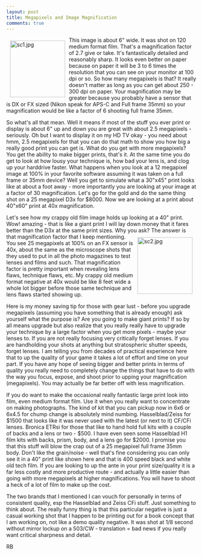 ```yaml
---
layout: post
title: Megapixels and Image Magnification
comments: true
---
```

<a rel="lightbox" href="/wp-content/uploads/2009/10/sc1.jpg"><img title="sc1.jpg" src="/wp-content/uploads/2009/10/.thumbs/.sc1.jpg" border="0" alt="sc1.jpg" hspace="10" vspace="10" width="146" height="150" align="left" /></a>This image is about 6" wide. It was shot on 120 medium format film. That's a magnification factor of 2.7 give or take. It's fantastically detailed and reasonably sharp. It looks even better on paper because on paper it will be 3 to 6 times the resolution that you can see on your monitor at 100 dpi or so. So how many megapixels is that? It really doesn't matter as long as you can get about 250 - 300 dpi on paper. Your magnification may be greater because you probably have a sensor that is DX or FX sized (Nikon speak for APS-C and Full frame 35mm) so your magnification would be like a factor of 6 shooting full frame 35mm.

So what's all that mean. Well it means if most of the stuff you ever print or display is about 6" up and down you are great with about 2.5 megapixels - seriously. Oh but I want to display it on my HD TV okay - you need about hmm, 2.5 megapixels for that you can do that math to show you how big a really good print you can get is. What do you get with more megapixels? You get the ability to make bigger prints, that's it. At the same time you do get to look at how lousy your technique is, how bad your lens is, and clog up your harddrive faster. What happens when you look at a 12 megapixel image at 100% in your favorite software assuming it was taken on a full frame or 35mm device? Well you get to simulate what a 30"x45" print looks like at about a foot away - more importantly you are looking at your image at a factor of 30 magnification. Let's go for the gold and do the same thing shot on a 25 megapixel D3x for $8000. Now we are looking at a print about 40"x60" print at 40x magnification.

Let's see how my crappy old film image holds up looking at a 40" print. Wow! amazing - that is like a giant print I will lay down money that it fares better than the D3x at the same print sizes. Why you ask? The answer is that magnification factor that I keep mentioning. <a rel="lightbox" href="/wp-content/uploads/2009/10/sc2.jpg"><img title="sc2.jpg" src="/wp-content/uploads/2009/10/.thumbs/.sc2.jpg" border="0" alt="sc2.jpg" hspace="10" vspace="10" width="146" height="150" align="right" /></a>You see 25 megapixels at 100% on an FX sensor is 40x, about the same as the microscope shots that they used to put in all the photo magazines to test lenses and films and such. That magnification factor is pretty important when revealing lens flaws, technique flaws, etc. My crappy old medium format negative at 40x would be like 8 feet wide a whole lot bigger before those same technique and lens flaws started showing up.

Here is my money saving tip for those with gear lust - before you upgrade megapixels (assuming you have something that is already enough) ask yourself what the purpose is? Are you going to make giant prints? If so by all means upgrade but also realize that you really really have to upgrade your technique by a large factor when you get more pixels - maybe your lenses to. If you are not really focusing very critically forget lenses. If you are handholding your shots at anything but stratospheric shutter speeds, forget lenses. I am telling you from decades of practical experience here that to up the quality of your game it takes a lot of effort and time on your part. If you have any hope of seeing bigger and better prints in terms of quality you really need to completely change the things that have to do with the way you focus, expose, and shoot prior to upping your magnification (megapixels). You may actually be far better off with less magnification.

If you do want to make the occasional really fantastic large print look into film, even medium format film. Use it when you really want to concentrate on making photographs. The kind of kit that you can pickup now in 6x6 or 6x4.5 for chump change is absolutely mind numbing. Hasselblad/Zeiss for $1500 that looks like it was never used with the latest (or next to it) CF/CFi lenses. Bronica ETRsi for those that like to hand hold full kits with a couple of backs and a lens or two - $500. I have even seen some Hasselblad H1 film kits with backs, prism, body, and a lens go for $2000. I promise you that this stuff will blow the crap out of a 25 megapixel full frame 35mm body. Don't like the grain/noise - well that's fine considering you can only see it in a 40" print like shown here and that is 400 speed black and white old tech film. If you are looking to up the ante in your print size/quality it is a far less costly and more productive route - and actually a little easier than going with more megapixels at higher magnifications. You will have to shoot a heck of a lot of film to make up the cost.

The two brands that I mentioned I can vouch for personally in terms of consistent quality, esp the Hasselblad and Zeiss CFi stuff. Just something to think about. The really funny thing is that this particular negative is just a casual working shot that I happen to be printing out for a book concept that I am working on, not like a demo quality negative. It was shot at 1/8 second without mirror lockup on a 503/CW - translation = bad news if you really want critical sharpness and detail.

RB